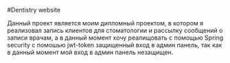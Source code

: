 #Dentistry website

Данный проект является моим дипломный проектом, в котором я реализовал запись клиентов для стоматологии и рассылку сообщений о записи врачам, а в данный момент хочу реалищовать с помощью Spring security с помошью jwt-token защищенный вход в админ панель, так как в данный момент мой вход в админ панель незащищен.
